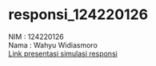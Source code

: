 # responsi_124220126
NIM : 124220126<br>
Nama : Wahyu Widiasmoro<br>
[Link presentasi simulasi responsi](https://youtu.be/PgDSRhZvOCw)
